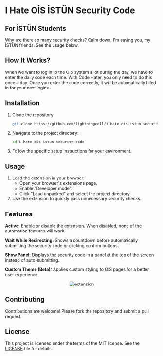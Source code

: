 # I Hate OİS İSTÜN Security Code

## For İSTÜN Students
Why are there so many security checks? Calm down, I'm saving you, my İSTÜN friends. See the usage below.

## How It Works?
When we want to log in to the OIS system a lot during the day, we have to enter the daily code each time. With Code Hater, you only need to do this once a day. Once you enter the code correctly, it will be automatically filled in for your next logins.

## Installation
1. Clone the repository:
   ```bash
   git clone https://github.com/lightningcell/i-hate-ois-istun-security-code.git
   ```
2. Navigate to the project directory:
   ```bash
   cd i-hate-ois-istun-security-code
   ```
3. Follow the specific setup instructions for your environment.

## Usage
1. Load the extension in your browser:
   - Open your browser's extensions page.
   - Enable "Developer mode".
   - Click "Load unpacked" and select the project directory.
2. Use the extension to quickly pass unnecessary security checks.


## Features
   **Active:** Enable or disable the extension. When disabled, none of the automation features will work.

   **Wait While Redirecting:** Shows a countdown before automatically submitting the security code or clicking confirm buttons.
   
   **Show Panel:** Displays the security code in a panel at the top of the screen instead of auto-submitting.
   
   **Custom Theme (Beta):** Applies custom styling to OIS pages for a better user experience.
   
   <p align="center">
     <img src="https://github.com/user-attachments/assets/4353865e-2d3f-4037-b240-68f5dedb95a1" alt="extension" align="center">
   </p>

## Contributing
Contributions are welcome! Please fork the repository and submit a pull request.

## License
This project is licensed under the terms of the MIT license. See the [LICENSE](./LICENSE) file for details.
